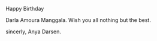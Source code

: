 Happy Birthday

Darla Amoura Manggala.
Wish you all nothing but the best.

sincerly, Anya Darsen.



